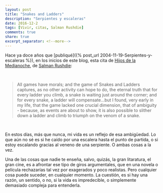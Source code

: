 ```yaml
---
layout: post
title: "Snakes and Ladders"
description: "Serpientes y escaleras"
date: 2016-12-2
tags: [Vivir, citas, Salman Rushdie]
comments: true
share: true
excerpt_separator: <!--more-->
---
```


Hace ya doce años que [publiqué]({% post_url 2004-11-19-Serpientes-y-escaleras %}), en los inicios de este blog, esta cita de [Hijos de la Medianoche](https://es.wikipedia.org/wiki/Hijos_de_la_medianoche), de [Salman Rushdie](https://es.wikipedia.org/wiki/Salman_Rushdie):

<br>

>All games have morals; and the game of Snakes and Ladders captures,
as no other activity can hope to do, the eternal truth that for every ladder you climb, a snake is waiting just around the corner; and for every snake, a ladder will compensate…but I found, very early in my life, that the game lacked one crucial dimension, that of ambiguity - because, as events are about to show, it is also possible to slither down a ladder and climb to triumph on the venom of a snake.

<br>

En estos días, más que nunca, mi vida es un reflejo de esa ambigüedad. Lo que aún no sé es si he caído por una escalera hasta el punto de partida, o si estoy escalando gracias al veneno de una serpiente. O ambas cosas a la vez.

<!--more-->

Una de las cosas que nadie te enseña, salvo, quizás, la gran litaratura, el gran cine, es a afrontar ese tipo de giros argumentales, que en una novela o película rechazarías tal vez por exagerados y poco realistas. Pero cualquier cosa puede suceder, en cualquier momento. La cuestión, es si hay una razón, un sentido, o no, si la vida es impredecible, o simplemente demasiado compleja para entenderla.
